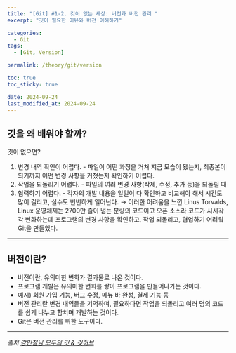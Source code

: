 ```yaml
---
title: "[Git] #1-2. 깃이 없는 세상: 버전과 버전 관리 "
excerpt: "깃이 필요한 이유와 버전 이해하기"

categories:
  - Git
tags:
  - [Git, Version]

permalink: /theory/git/version

toc: true
toc_sticky: true

date: 2024-09-24
last_modified_at: 2024-09-24
---
```


## 깃을 왜 배워야 할까?

깃이 없으면? 
1. 변경 내역 확인이 어렵다. - 파일이 어떤 과정을 거쳐 지금 모습이 됐는지, 최종본이 되기까지 어떤 변경 사항을 거쳤는지 확인하기 어렵다.
2. 작업을 되돌리기 어렵다. - 파일의 여러 변경 사항(삭제, 수정, 추가 등)을 되돌릴 때
3. 협력하기 어렵다. - 각자의 개발 내용을 일일이 다 확인하고 비교해야 해서 시간도 많이 걸리고, 실수도 빈번하게 일어난다.
→ 이러한 어려움을 느낀 Linus Torvalds, Linux 운영체제는 2700만 줄이 넘는 분량의 코드이고 오픈 소스라 코드가 시시각각 변화하는데 프로그램의 변경 사항을 확인하고, 작업 되돌리고, 협업하기 어려워 Git을 만들었다.

---

## 버전이란?
- 버전이란, 유의미한 변화가 결과물로 나온 것이다.
- 프로그램 개발은 유의미한 변화를 쌓아 프로그램을 만들어나가는 것이다.
- 예시) 회원 가입 기능, 버그 수정, 메뉴 바 완성, 결제 기능 등
- 버전 관리란 변경 내역들을 기억하며, 필요하다면 작업을 되돌리고 여러 명의 코드를 쉽게 나누고 합치며 개발하는 것이다.
- Git은 버전 관리를 위한 도구이다.

--- 

*출처*
*[강민철님 모두의 깃 & 깃허브](https://www.inflearn.com/course/%EB%AA%A8%EB%91%90%EC%9D%98-%EA%B9%83-%EA%B9%83%ED%97%88%EB%B8%8C)*